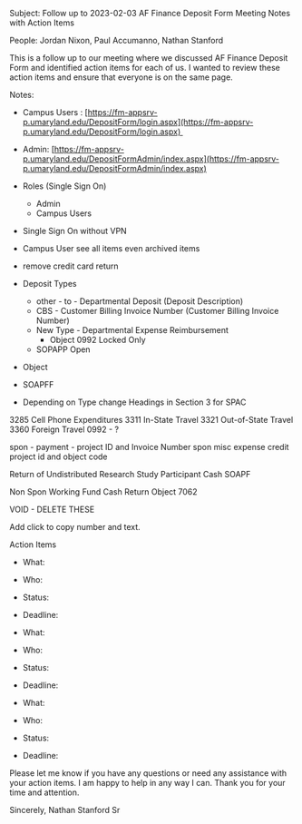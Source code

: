 Subject: 
Follow up to 2023-02-03 AF Finance Deposit Form Meeting Notes with Action Items

People:
Jordan Nixon, Paul Accumanno, Nathan Stanford

This is a follow up to our meeting where we discussed AF Finance Deposit Form and identified action items for each of us. I wanted to review these action items and ensure that everyone is on the same page. 

 Notes:
- Campus Users : [https://fm-appsrv-p.umaryland.edu/DepositForm/login.aspx](https://fm-appsrv-p.umaryland.edu/DepositForm/login.aspx) 
- Admin: [https://fm-appsrv-p.umaryland.edu/DepositFormAdmin/index.aspx](https://fm-appsrv-p.umaryland.edu/DepositFormAdmin/index.aspx)
- Roles (Single Sign On)
	- Admin
	- Campus Users

- Single Sign On without VPN
- Campus User see all items even archived items
- remove credit card return
- Deposit Types
	- other - to - Departmental Deposit (Deposit Description)
	- CBS - Customer Billing Invoice Number (Customer Billing Invoice Number)
	- New Type - Departmental Expense Reimbursement 
	  - Object 0992 Locked Only 
	- SOPAPP Open
- Object 
- SOAPFF
- Depending on Type change Headings in Section 3 for SPAC

3285 Cell Phone Expenditures
3311 In-State Travel
3321 Out-of-State Travel
3360 Foreign Travel
0992 - ?

spon - payment - project ID and Invoice Number
spon misc expense credit project id and object code

Return of Undistributed Research Study Participant Cash
SOAPF

Non Spon Working Fund Cash Return
Object 7062

VOID - DELETE THESE

Add click to copy number and text.

Action Items
- What: 
- Who: 
- Status: 
- Deadline: 

- What: 
- Who: 
- Status: 
- Deadline: 

- What: 
- Who: 
- Status: 
- Deadline: 


Please let me know if you have any questions or need any assistance with your action items. I am happy to help in any way I can. Thank you for your time and attention.  

Sincerely,
Nathan Stanford Sr




